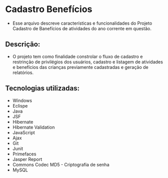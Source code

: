 # Cadastro Benefícios
- Esse arquivo descreve características e funcionalidades do Projeto Cadastro de Banefícios de atividades do ano corrente em questão.

## Descrição:

- O projeto tem como finalidade constrolar o fluxo de cadastro e restrinção de privilégios dos usuários, cadastro e listagem de atividades e benefícios das crianças previamente cadastradas e geração de relatórios. 

## Tecnologias utilizadas:

- Windows
- Eclispe
- Java
- JSF
- Hibernate
- Hibernate Validation
- JavaScript
- Ajax
- Git
- Junit
- Primefaces
- Jasper Report
- Commons Codec MD5 - Criptografia de senha
- MySQL
